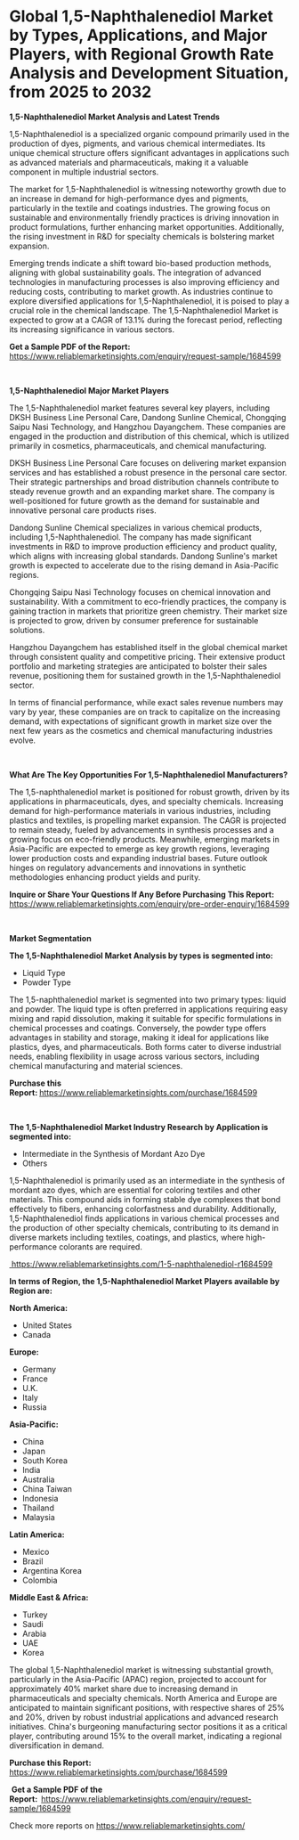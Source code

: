 <p><h1>Global 1,5-Naphthalenediol Market by Types, Applications, and Major Players, with Regional Growth Rate Analysis and Development Situation, from 2025 to 2032</h1></p><p><strong>1,5-Naphthalenediol Market Analysis and Latest Trends</strong></p>
<p><p>1,5-Naphthalenediol is a specialized organic compound primarily used in the production of dyes, pigments, and various chemical intermediates. Its unique chemical structure offers significant advantages in applications such as advanced materials and pharmaceuticals, making it a valuable component in multiple industrial sectors.</p><p>The market for 1,5-Naphthalenediol is witnessing noteworthy growth due to an increase in demand for high-performance dyes and pigments, particularly in the textile and coatings industries. The growing focus on sustainable and environmentally friendly practices is driving innovation in product formulations, further enhancing market opportunities. Additionally, the rising investment in R&D for specialty chemicals is bolstering market expansion.</p><p>Emerging trends indicate a shift toward bio-based production methods, aligning with global sustainability goals. The integration of advanced technologies in manufacturing processes is also improving efficiency and reducing costs, contributing to market growth. As industries continue to explore diversified applications for 1,5-Naphthalenediol, it is poised to play a crucial role in the chemical landscape. The 1,5-Naphthalenediol Market is expected to grow at a CAGR of 13.1% during the forecast period, reflecting its increasing significance in various sectors.</p></p>
<p><strong>Get a Sample PDF of the Report:&nbsp;</strong> <a href="https://www.reliablemarketinsights.com/enquiry/request-sample/1684599?utm_campaign=3044&utm_medium=2&utm_source=Github&utm_content=ia&utm_term=26032025&utm_id=15-naphthalenediol">https://www.reliablemarketinsights.com/enquiry/request-sample/1684599</a></p>
<p>&nbsp;</p>
<p><strong>1,5-Naphthalenediol Major Market Players</strong></p>
<p><p>The 1,5-Naphthalenediol market features several key players, including DKSH Business Line Personal Care, Dandong Sunline Chemical, Chongqing Saipu Nasi Technology, and Hangzhou Dayangchem. These companies are engaged in the production and distribution of this chemical, which is utilized primarily in cosmetics, pharmaceuticals, and chemical manufacturing.</p><p>DKSH Business Line Personal Care focuses on delivering market expansion services and has established a robust presence in the personal care sector. Their strategic partnerships and broad distribution channels contribute to steady revenue growth and an expanding market share. The company is well-positioned for future growth as the demand for sustainable and innovative personal care products rises.</p><p>Dandong Sunline Chemical specializes in various chemical products, including 1,5-Naphthalenediol. The company has made significant investments in R&D to improve production efficiency and product quality, which aligns with increasing global standards. Dandong Sunline's market growth is expected to accelerate due to the rising demand in Asia-Pacific regions.</p><p>Chongqing Saipu Nasi Technology focuses on chemical innovation and sustainability. With a commitment to eco-friendly practices, the company is gaining traction in markets that prioritize green chemistry. Their market size is projected to grow, driven by consumer preference for sustainable solutions.</p><p>Hangzhou Dayangchem has established itself in the global chemical market through consistent quality and competitive pricing. Their extensive product portfolio and marketing strategies are anticipated to bolster their sales revenue, positioning them for sustained growth in the 1,5-Naphthalenediol sector.</p><p>In terms of financial performance, while exact sales revenue numbers may vary by year, these companies are on track to capitalize on the increasing demand, with expectations of significant growth in market size over the next few years as the cosmetics and chemical manufacturing industries evolve.</p></p>
<p>&nbsp;</p>
<p><strong>What Are The Key Opportunities For 1,5-Naphthalenediol Manufacturers?</strong></p>
<p><p>The 1,5-naphthalenediol market is positioned for robust growth, driven by its applications in pharmaceuticals, dyes, and specialty chemicals. Increasing demand for high-performance materials in various industries, including plastics and textiles, is propelling market expansion. The CAGR is projected to remain steady, fueled by advancements in synthesis processes and a growing focus on eco-friendly products. Meanwhile, emerging markets in Asia-Pacific are expected to emerge as key growth regions, leveraging lower production costs and expanding industrial bases. Future outlook hinges on regulatory advancements and innovations in synthetic methodologies enhancing product yields and purity.</p></p>
<p><strong>Inquire or Share Your Questions If Any Before Purchasing This Report:</strong> <a href="https://www.reliablemarketinsights.com/enquiry/pre-order-enquiry/1684599?utm_campaign=3044&utm_medium=2&utm_source=Github&utm_content=ia&utm_term=26032025&utm_id=15-naphthalenediol">https://www.reliablemarketinsights.com/enquiry/pre-order-enquiry/1684599</a></p>
<p>&nbsp;</p>
<p><strong>Market Segmentation</strong></p>
<p><strong>The 1,5-Naphthalenediol Market Analysis by types is segmented into:</strong></p>
<p><ul><li>Liquid Type</li><li>Powder Type</li></ul></p>
<p><p>The 1,5-naphthalenediol market is segmented into two primary types: liquid and powder. The liquid type is often preferred in applications requiring easy mixing and rapid dissolution, making it suitable for specific formulations in chemical processes and coatings. Conversely, the powder type offers advantages in stability and storage, making it ideal for applications like plastics, dyes, and pharmaceuticals. Both forms cater to diverse industrial needs, enabling flexibility in usage across various sectors, including chemical manufacturing and material sciences.</p></p>
<p><strong>Purchase this Report:&nbsp;</strong><a href="https://www.reliablemarketinsights.com/purchase/1684599?utm_campaign=3044&utm_medium=2&utm_source=Github&utm_content=ia&utm_term=26032025&utm_id=15-naphthalenediol">https://www.reliablemarketinsights.com/purchase/1684599</a></p>
<p>&nbsp;</p>
<p><strong>The 1,5-Naphthalenediol Market Industry Research by Application is segmented into:</strong></p>
<p><ul><li>Intermediate in the Synthesis of Mordant Azo Dye</li><li>Others</li></ul></p>
<p><p>1,5-Naphthalenediol is primarily used as an intermediate in the synthesis of mordant azo dyes, which are essential for coloring textiles and other materials. This compound aids in forming stable dye complexes that bond effectively to fibers, enhancing colorfastness and durability. Additionally, 1,5-Naphthalenediol finds applications in various chemical processes and the production of other specialty chemicals, contributing to its demand in diverse markets including textiles, coatings, and plastics, where high-performance colorants are required.</p></p>
<p><a href="https://www.reliablemarketinsights.com/1-5-naphthalenediol-r1684599?utm_campaign=3044&utm_medium=2&utm_source=Github&utm_content=ia&utm_term=26032025&utm_id=15-naphthalenediol">&nbsp;https://www.reliablemarketinsights.com/1-5-naphthalenediol-r1684599</a></p>
<p><strong>In terms of Region, the 1,5-Naphthalenediol Market Players available by Region are:</strong></p>
<p>
    <p> <strong> North America: </strong>
        <ul>
            <li>United States</li>
            <li>Canada</li>
        </ul>
        </p> 
    <p> <strong> Europe: </strong>
        <ul>
            <li>Germany</li>
            <li>France</li>
            <li>U.K.</li>
            <li>Italy</li>
            <li>Russia</li>
        </ul>
        </p> 
    <p> <strong> Asia-Pacific: </strong>
        <ul>
            <li>China</li>
            <li>Japan</li>
            <li>South Korea</li>
            <li>India</li>
            <li>Australia</li>
            <li>China Taiwan</li>
            <li>Indonesia</li>
            <li>Thailand</li>
            <li>Malaysia</li>
        </ul>
        </p> 
    <p> <strong> Latin America: </strong>
        <ul>
            <li>Mexico</li>
            <li>Brazil</li>
            <li>Argentina Korea</li>
            <li>Colombia</li>
        </ul>
        </p> 
    <p> <strong> Middle East & Africa: </strong>
        <ul>
            <li>Turkey</li>
            <li>Saudi</li>
            <li>Arabia</li>
            <li>UAE</li>
            <li>Korea</li>
        </ul>
    </p>
    </p>
<p><p>The global 1,5-Naphthalenediol market is witnessing substantial growth, particularly in the Asia-Pacific (APAC) region, projected to account for approximately 40% market share due to increasing demand in pharmaceuticals and specialty chemicals. North America and Europe are anticipated to maintain significant positions, with respective shares of 25% and 20%, driven by robust industrial applications and advanced research initiatives. China's burgeoning manufacturing sector positions it as a critical player, contributing around 15% to the overall market, indicating a regional diversification in demand.</p></p>
<p><strong>Purchase this Report: </strong><a href="https://www.reliablemarketinsights.com/purchase/1684599?utm_campaign=3044&utm_medium=2&utm_source=Github&utm_content=ia&utm_term=26032025&utm_id=15-naphthalenediol">https://www.reliablemarketinsights.com/purchase/1684599</a></p>
<p>&nbsp;<strong>Get a Sample PDF of the Report:&nbsp;&nbsp;</strong><a href="https://www.reliablemarketinsights.com/enquiry/request-sample/1684599?utm_campaign=3044&utm_medium=2&utm_source=Github&utm_content=ia&utm_term=26032025&utm_id=15-naphthalenediol">https://www.reliablemarketinsights.com/enquiry/request-sample/1684599</a></p>
<p><strong></strong></p>
<p>Check more reports on <a href="https://www.reliablemarketinsights.com/?utm_campaign=3044&utm_medium=2&utm_source=Github&utm_content=ia&utm_term=26032025&utm_id=15-naphthalenediol">https://www.reliablemarketinsights.com/</a></p>